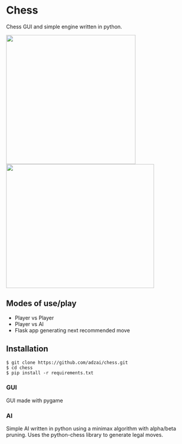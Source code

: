 # Chess

Chess GUI and simple engine written in python.

<img src="https://user-images.githubusercontent.com/39188731/97342590-abaf2a80-1886-11eb-803d-bc60f64dc202.png" align="center" height="350" width="350">

<img src="https://user-images.githubusercontent.com/39188731/97337861-13627700-1881-11eb-9eaa-ec8c56dff2f9.png" align="center" height="336" width="400">

## Modes of use/play
* Player vs Player
* Player vs AI
* Flask app generating next recommended move

## Installation
```
$ git clone https://github.com/adzai/chess.git
$ cd chess
$ pip install -r requirements.txt
```
### GUI
GUI made with pygame

### AI
Simple AI written in python using a minimax algorithm with alpha/beta pruning.
Uses the python-chess library to generate legal moves.

